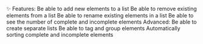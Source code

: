 ✨ Features:
Be able to add new elements to a list
Be able to remove existing elements from a list
Be able to rename existing elements in a list
Be able to see the number of complete and incomplete elements
Advanced:
Be able to create separate lists
Be able to tag and group elements
Automatically sorting complete and incomplete elements
